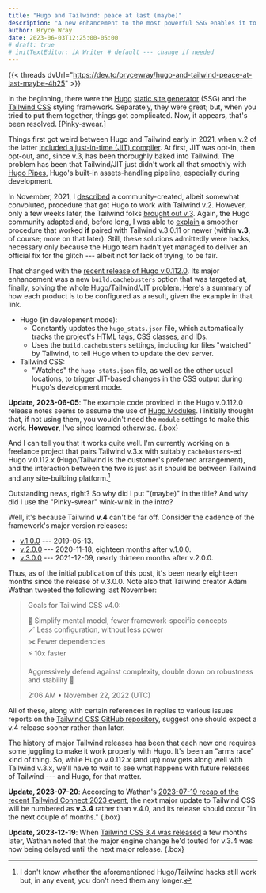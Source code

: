 ```yaml
---
title: "Hugo and Tailwind: peace at last (maybe)"
description: "A new enhancement to the most powerful SSG enables it to work smoothly with the most popular CSS framework — at least, until the latter’s next major release."
author: Bryce Wray
date: 2023-06-03T12:25:00-05:00
# draft: true
# initTextEditor: iA Writer # default --- change if needed
---
```


{{< threads dvUrl="https://dev.to/brycewray/hugo-and-tailwind-peace-at-last-maybe-4h25" >}}

In the beginning, there were the [Hugo](https://gohugo.io) [static site generator](https://github.com/myles/awesome-static-generators) (SSG) and the [Tailwind CSS](https://tailwindcss.com) styling framework. Separately, they were great; but, when you tried to put them together, things got complicated. Now, it appears, that's been resolved. \[Pinky-swear.]

<!--more-->

Things first got weird between Hugo and Tailwind early in 2021, when v.2 of the latter [included a just-in-time (JIT) compiler](https://blog.tailwindcss.com/just-in-time-the-next-generation-of-tailwind-css). At first, JIT was opt-in, then opt-out, and, since v.3, has been thoroughly baked into Tailwind. The problem has been that Tailwind/JIT just didn't work all that smoothly with [Hugo Pipes](https://gohugo.io/hugo-pipes), Hugo's built-in assets-handling pipeline, especially during development.

In November, 2021, I [described](/posts/2021/11/making-tailwind-jit-work-hugo/) a community-created, albeit somewhat convoluted, procedure that got Hugo to work with Tailwind v.2. However, only a few weeks later, the Tailwind folks [brought out v.3](https://tailwindcss.com/blog/tailwindcss-v3). Again, the Hugo community adapted and, before long, I was able to [explain](/posts/2022/03/making-tailwind-jit-work-hugo-version-3-edition/) a smoother procedure that worked **if** paired with Tailwind v.3.0.11 or newer (within **v.3**, of course; more on that later). Still, these solutions admittedly were hacks, necessary only because the Hugo team hadn't yet managed to deliver an official fix for the glitch --- albeit not for lack of trying, to be fair.

That changed with the [recent release of Hugo v.0.112.0](https://github.com/gohugoio/hugo/releases/tag/v0.112.0). Its major enhancement was a new `build.cachebusters` option that was targeted at, finally, solving the whole Hugo/Tailwind/JIT problem. Here's a summary of how each product is to be configured as a result, given the example in that link.

- Hugo (in development mode):
	- Constantly updates the `hugo_stats.json` file, which automatically tracks the project's HTML tags, CSS classes, and IDs.
	- Uses the `build.cachebusters` settings, including for files "watched" by Tailwind, to tell Hugo when to update the dev server.
- Tailwind CSS:
	- "Watches" the `hugo_stats.json` file, as well as the other usual locations, to trigger JIT-based changes in the CSS output during Hugo's development mode.

**Update, 2023-06-05**: The example code provided in the Hugo v.0.112.0 release notes seems to assume the use of [Hugo Modules](https://gohugo.io/hugo-modules/). I initially thought that, if not using them, you wouldn't need the `module` settings to make this work. **However**, I've since [learned otherwise](https://discourse.gohugo.io/t/using-the-new-cachebusters-feature-with-a-theme/44700).
{.box}

And I can tell you that it works quite well. I'm currently working on a freelance project that pairs Tailwind v.3.x with suitably `cachebusters`-ed Hugo v.0.112.x (Hugo/Tailwind is the customer's preferred arrangement), and the interaction between the two is just as it should be between Tailwind and any site-building platform.[^hacks]

[^hacks]: I don't know whether the aforementioned Hugo/Tailwind hacks still work but, in any event, you don't need them any longer.

Outstanding news, right? So why did I put "(maybe)" in the title? And why did I use the "Pinky-swear" wink-wink in the intro?

Well, it's because Tailwind **v.4** can't be far off. Consider the cadence of the framework's major version releases:

- [v.1.0.0](https://github.com/tailwindlabs/tailwindcss/releases/tag/v1.0.0) --- <span class="nobrk">2019-05-13</span>.
- [v.2.0.0](https://github.com/tailwindlabs/tailwindcss/releases/tag/v2.0.0) --- <span class="nobrk">2020-11-18</span>, eighteen months after v.1.0.0.
- [v.3.0.0](https://github.com/tailwindlabs/tailwindcss/releases/tag/v3.0.0) --- <span class="nobrk">2021-12-09</span>, nearly thirteen months after v.2.0.0.

Thus, as of the initial publication of this post, it's been nearly eighteen months since the release of v.3.0.0. Note also that Tailwind creator Adam Wathan tweeted the following last November:

> Goals for Tailwind CSS v4.0:
>
> 🤏 Simplify mental model, fewer framework-specific concepts\
> 🪄 Less configuration, without less power\
> ✂️ Fewer dependencies\
>⚡️ 10x faster
>
> Aggressively defend against complexity, double down on robustness and stability 🤝
>
> <span class="legal">2:06 AM &bull; November 22, 2022 (UTC)</span>

All of these, along with certain references in replies to various issues reports on the [Tailwind CSS GitHub repository](https://github.com/tailwindlabs/tailwindcss), suggest one should expect a v.4 release sooner rather than later.

The history of major Tailwind releases has been that each new one requires some juggling to make it work properly with Hugo. It's been an "arms race" kind of thing. So, while Hugo v.0.112.x (and up) now gets along well with Tailwind v.3.x, we'll have to wait to see what happens with future releases of Tailwind --- and Hugo, for that matter.

**Update, 2023-07-20**: According to Wathan's [2023-07-19 recap of the recent Tailwind Connect 2023 event](https://tailwindcss.com/blog/2023-07-18-tailwind-connect-2023-recap), the next major update to Tailwind CSS will be numbered as **v.3.4** rather than v.4.0, and its release should occur "in the next couple of months."
{.box}

**Update, 2023-12-19**: When [Tailwind CSS 3.4 was released](https://tailwindcss.com/blog/tailwindcss-v3-4) a few months later, Wathan noted that the major engine change he'd touted for v.3.4 was now being delayed until the next major release.
{.box}
